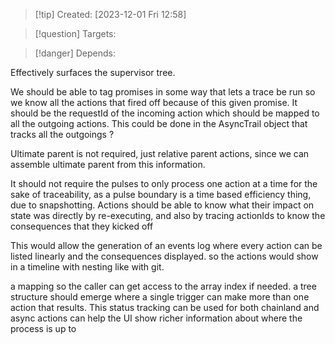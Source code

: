 
>[!tip] Created: [2023-12-01 Fri 12:58]

>[!question] Targets: 

>[!danger] Depends: 

Effectively surfaces the supervisor tree.

We should be able to tag promises in some way that lets a trace be run so we know all the actions that fired off because of this given promise.  It should be the requestId of the incoming action which should be mapped to all the outgoing actions.  This could be done in the AsyncTrail object that tracks all the outgoings ?

Ultimate parent is not required, just relative parent actions, since we can assemble ultimate parent from this information.

It should not require the pulses to only process one action at a time for the sake of traceability, as a pulse boundary is a time based efficiency thing, due to snapshotting.  Actions should be able to know what their impact on state was directly by re-executing, and also by tracing actionIds to know the consequences that they kicked off

This would allow the generation of an events log where every action can be listed linearly and the consequences displayed.  so the actions would show in a timeline with nesting like with git.

a mapping so the caller can get access to the array index if needed.
a tree structure should emerge where a single trigger can make more than one action that results.
This status tracking can be used for both chainland and async actions
can help the UI show richer information about where the process is up to
